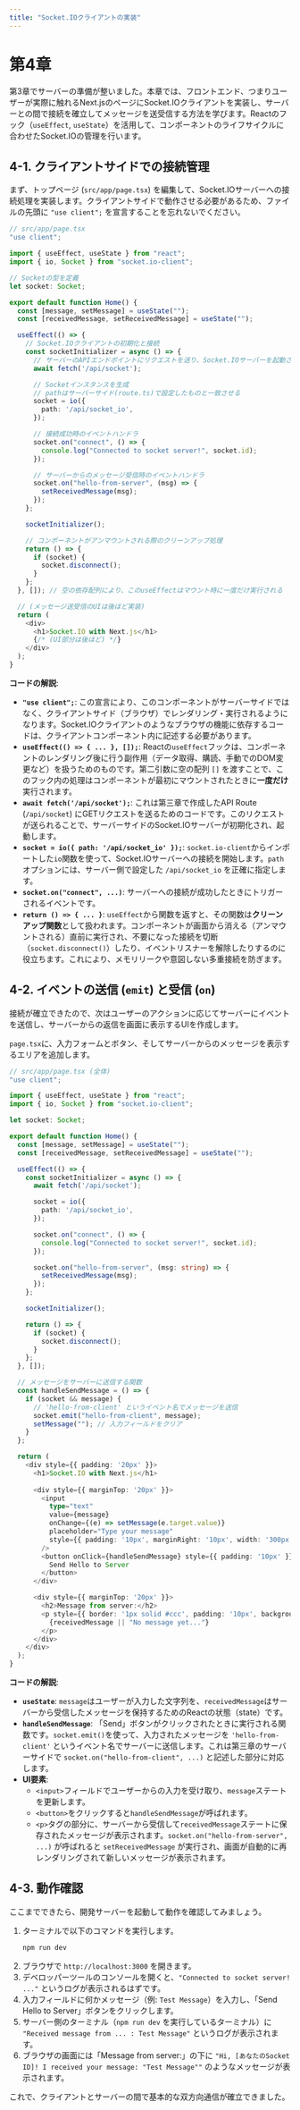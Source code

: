```yaml
---
title: "Socket.IOクライアントの実装"
---
```


# 第4章


第3章でサーバーの準備が整いました。本章では、フロントエンド、つまりユーザーが実際に触れるNext.jsのページにSocket.IOクライアントを実装し、サーバーとの間で接続を確立してメッセージを送受信する方法を学びます。Reactのフック（`useEffect`, `useState`）を活用して、コンポーネントのライフサイクルに合わせたSocket.IOの管理を行います。

## 4-1. クライアントサイドでの接続管理

まず、トップページ (`src/app/page.tsx`) を編集して、Socket.IOサーバーへの接続処理を実装します。クライアントサイドで動作させる必要があるため、ファイルの先頭に `"use client";` を宣言することを忘れないでください。

```typescript
// src/app/page.tsx
"use client";

import { useEffect, useState } from "react";
import { io, Socket } from "socket.io-client";

// Socketの型を定義
let socket: Socket;

export default function Home() {
  const [message, setMessage] = useState("");
  const [receivedMessage, setReceivedMessage] = useState("");

  useEffect(() => {
    // Socket.IOクライアントの初期化と接続
    const socketInitializer = async () => {
      // サーバーのAPIエンドポイントにリクエストを送り、Socket.IOサーバーを起動させる
      await fetch('/api/socket');

      // Socketインスタンスを生成
      // pathはサーバーサイド(route.ts)で設定したものと一致させる
      socket = io({
        path: '/api/socket_io',
      });

      // 接続成功時のイベントハンドラ
      socket.on("connect", () => {
        console.log("Connected to socket server!", socket.id);
      });

      // サーバーからのメッセージ受信時のイベントハンドラ
      socket.on("hello-from-server", (msg) => {
        setReceivedMessage(msg);
      });
    };

    socketInitializer();

    // コンポーネントがアンマウントされる際のクリーンアップ処理
    return () => {
      if (socket) {
        socket.disconnect();
      }
    };
  }, []); // 空の依存配列により、このuseEffectはマウント時に一度だけ実行される

  // (メッセージ送受信のUIは後ほど実装)
  return (
    <div>
      <h1>Socket.IO with Next.js</h1>
      {/* (UI部分は後ほど) */}
    </div>
  );
}
```

**コードの解説**:
*   **`"use client";`**: この宣言により、このコンポーネントがサーバーサイドではなく、クライアントサイド（ブラウザ）でレンダリング・実行されるようになります。Socket.IOクライアントのようなブラウザの機能に依存するコードは、クライアントコンポーネント内に記述する必要があります。
*   **`useEffect(() => { ... }, []);`**: Reactの`useEffect`フックは、コンポーネントのレンダリング後に行う副作用（データ取得、購読、手動でのDOM変更など）を扱うためのものです。第二引数に空の配列 `[]` を渡すことで、このフック内の処理はコンポーネントが最初にマウントされたときに**一度だけ**実行されます。
*   **`await fetch('/api/socket');`**: これは第三章で作成したAPI Route (`/api/socket`) にGETリクエストを送るためのコードです。このリクエストが送られることで、サーバーサイドのSocket.IOサーバーが初期化され、起動します。
*   **`socket = io({ path: '/api/socket_io' });`**: `socket.io-client`からインポートした`io`関数を使って、Socket.IOサーバーへの接続を開始します。`path`オプションには、サーバー側で設定した `/api/socket_io` を正確に指定します。
*   **`socket.on("connect", ...)`**: サーバーへの接続が成功したときにトリガーされるイベントです。
*   **`return () => { ... }`**: `useEffect`から関数を返すと、その関数は**クリーンアップ関数**として扱われます。コンポーネントが画面から消える（アンマウントされる）直前に実行され、不要になった接続を切断（`socket.disconnect()`）したり、イベントリスナーを解除したりするのに役立ちます。これにより、メモリリークや意図しない多重接続を防ぎます。

## 4-2. イベントの送信 (`emit`) と受信 (`on`)

接続が確立できたので、次はユーザーのアクションに応じてサーバーにイベントを送信し、サーバーからの返信を画面に表示するUIを作成します。

`page.tsx`に、入力フォームとボタン、そしてサーバーからのメッセージを表示するエリアを追加します。

```typescript
// src/app/page.tsx (全体)
"use client";

import { useEffect, useState } from "react";
import { io, Socket } from "socket.io-client";

let socket: Socket;

export default function Home() {
  const [message, setMessage] = useState("");
  const [receivedMessage, setReceivedMessage] = useState("");

  useEffect(() => {
    const socketInitializer = async () => {
      await fetch('/api/socket');

      socket = io({
        path: '/api/socket_io',
      });

      socket.on("connect", () => {
        console.log("Connected to socket server!", socket.id);
      });

      socket.on("hello-from-server", (msg: string) => {
        setReceivedMessage(msg);
      });
    };

    socketInitializer();

    return () => {
      if (socket) {
        socket.disconnect();
      }
    };
  }, []);

  // メッセージをサーバーに送信する関数
  const handleSendMessage = () => {
    if (socket && message) {
      // 'hello-from-client' というイベント名でメッセージを送信
      socket.emit("hello-from-client", message);
      setMessage(""); // 入力フィールドをクリア
    }
  };

  return (
    <div style={{ padding: '20px' }}>
      <h1>Socket.IO with Next.js</h1>
      
      <div style={{ marginTop: '20px' }}>
        <input
          type="text"
          value={message}
          onChange={(e) => setMessage(e.target.value)}
          placeholder="Type your message"
          style={{ padding: '10px', marginRight: '10px', width: '300px' }}
        />
        <button onClick={handleSendMessage} style={{ padding: '10px' }}>
          Send Hello to Server
        </button>
      </div>

      <div style={{ marginTop: '20px' }}>
        <h2>Message from server:</h2>
        <p style={{ border: '1px solid #ccc', padding: '10px', background: '#f9f9f9' }}>
          {receivedMessage || "No message yet..."}
        </p>
      </div>
    </div>
  );
}
```

**コードの解説**:
*   **`useState`**: `message`はユーザーが入力した文字列を、`receivedMessage`はサーバーから受信したメッセージを保持するためのReactの状態（state）です。
*   **`handleSendMessage`**: 「Send」ボタンがクリックされたときに実行される関数です。`socket.emit()`を使って、入力されたメッセージを `'hello-from-client'` というイベント名でサーバーに送信します。これは第三章のサーバーサイドで `socket.on("hello-from-client", ...)` と記述した部分に対応します。
*   **UI要素**:
    *   `<input>`フィールドでユーザーからの入力を受け取り、`message`ステートを更新します。
    *   `<button>`をクリックすると`handleSendMessage`が呼ばれます。
    *   `<p>`タグの部分に、サーバーから受信して`receivedMessage`ステートに保存されたメッセージが表示されます。`socket.on("hello-from-server", ...)` が呼ばれると `setReceivedMessage` が実行され、画面が自動的に再レンダリングされて新しいメッセージが表示されます。

## 4-3. 動作確認

ここまでできたら、開発サーバーを起動して動作を確認してみましょう。

1.  ターミナルで以下のコマンドを実行します。
    ```bash
    npm run dev
    ```
2.  ブラウザで `http://localhost:3000` を開きます。
3.  デベロッパーツールのコンソールを開くと、`"Connected to socket server! ..."` というログが表示されるはずです。
4.  入力フィールドに何かメッセージ（例: `Test Message`）を入力し、「Send Hello to Server」ボタンをクリックします。
5.  サーバー側のターミナル（`npm run dev` を実行しているターミナル）に `"Received message from ... : Test Message"` というログが表示されます。
6.  ブラウザの画面には「Message from server:」の下に `"Hi, [あなたのSocket ID]! I received your message: "Test Message""` のようなメッセージが表示されます。

これで、クライアントとサーバーの間で基本的な双方向通信が確立できました。
